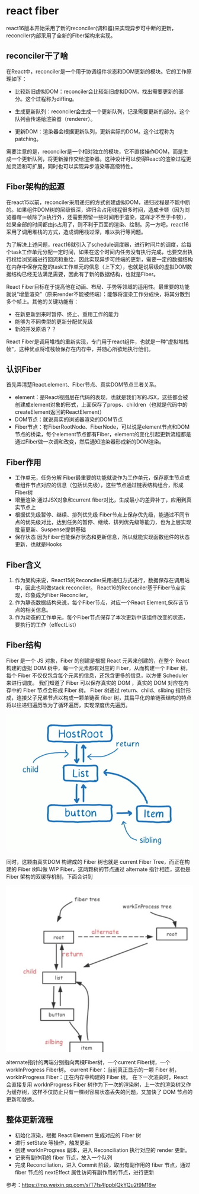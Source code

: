 # react fiber

react16版本开始采用了新的reconciler(调和器)来实现异步可中断的更新，reconciler内部采用了全新的Fiber架构来实现。

## reconciler干了啥
在React中，reconciler是一个用于协调组件状态和DOM更新的模块。它的工作原理如下：

* 比较新旧虚拟DOM：reconciler会比较新旧虚拟DOM，找出需要更新的部分。这个过程称为diffing。

* 生成更新队列：reconciler会生成一个更新队列，记录需要更新的部分。这个队列会传递给渲染器（renderer）。

* 更新DOM：渲染器会根据更新队列，更新实际的DOM。这个过程称为patching。

需要注意的是，reconciler是一个相对独立的模块，它不直接操作DOM，而是生成一个更新队列，将更新操作交给渲染器。这种设计可以使得React的渲染过程更加灵活和可扩展，同时也可以实现异步渲染等高级特性。

## Fiber架构的起源

在react15以前，reconciler采用递归的方式创建虚拟DOM，递归过程是不能中断的。如果组件DOM树的层级很深，递归会占用线程很多时间，造成卡顿（因为浏览器每一帧除了js执行外，还需要预留一些时间用于渲染，这样才不至于卡顿），如果全部的时间都由js占用了，则不利于页面的渲染、绘制。另一方吧，react16采用了调用堆栈的方式，造成调用栈过深，难以执行等问题。

为了解决上述问题，react16就引入了schedule调度器，进行时间片的调度，给每个task工作单元分配一定时间，如果在这个时间内任务没有执行完成，也要交出执行权给浏览器进行回流和重绘，因此实现异步可终端的更新，需要一定的数据结构在内存中保存完整的task工作单元的信息（上下文），也就是说层级的虚拟DOM数据结构已经无法满足需要，因此有了新的数据结构，也就是Fiber。

React Fiber目标在于提高他在动画、布局、手势等领域的适用性。最重要的功能就说“增量渲染”（原来render不能被终端）：能够将渲染工作分成快，将其分散到多个帧上。其他的关键功能有：
* 在新更新到来时暂停、终止、重用工作的能力
* 能够为不同类型的更新分配优先级
* 新的并发原语？？


React Fiber是调用堆栈的重新实现，专门用于react组件，也就是一种“虚拟堆栈帧”，这种优点将堆栈帧保存在内存中，并随心所欲地执行他们。

## 认识Fiber
首先弄清楚React.element、Fiber节点、真实DOM节点三者关系。
* element：是React视图层在代码的表现，也就是我们写的JSX，这些都会被创建成element对象的形式，上面保存了props、children（也就是代码中的createElement返回的ReactElement）
* DOM节点：就说真实的浏览器渲染的DOM节点
* Fiber节点：有FiberRootNode、FiberNode，可以说是element节点和DOM节点的桥梁，每个element节点都有Fiber，element的变化引起更新流程都是通过Fiber做一次调和改变，然后通知渲染器形成新的DOM渲染。


## Fiber作用
* 工作单元，任务分解
  Fiber最重要的功能就说作为工作单元，保存原生节点或者组件节点对应的信息（包括优先级），这些节点通过链表结构组合，形成Fiber树
* 增量渲染
  通过JSX对象和current fiber对比，生成最小的差异补丁，应用到真实节点上
* 根据优先级暂停、继续、排列优先级
  Fiber节点上保存优先级，能通过不同节点的优先级对比，达到任务的暂停、继续、排列优先级等能力，也为上层实现批量更新、Suspense提供基础
* 保存状态
  因为Fiber也能保存状态和更新信息，所以就能实现函数组件的状态更新，也就是Hooks


## Fiber含义
1. 作为架构来说，React15的Reconciler采用递归方式进行，数据保存在调用站中，因此也叫做stack reconciler。
   React16的Reconciler基于Fiber节点实现，印象成为Fiber Reconciler。
2. 作为静态数据结构来说，每个Fiber节点，对应一个React Element,保存该节点的相关信息。
3. 作为动态的工作单元，每个Fiber节点保存了本次更新中该组件改变的状态，要执行的工作（effectList）

## Fiber结构
Fiber 是一个 JS 对象，Fiber 的创建是根据 React 元素来创建的，在整个 React 构建的虚拟 DOM 树中，每一个元素都有对应的 Fiber，从而构建一个 Fiber 树，每个 Fiber 不仅仅包含每个元素的信息，还包含更多的信息，以方便 Scheduler 来进行调度。
我们知道了 Fiber 可以保存真实的 DOM ，真实的 DOM 对应在内存中的 Fiber 节点会形成 Fiber 树。
Fiber 树通过 return、child、slibing 指针形成，连接父子兄弟节点以构成一颗单链表 fiber 树，其扁平化的单链表结构的特点将以往递归遍历改为了循环遍历，实现深度优先遍历。

![alt text](image.png)

同时，这颗由真实DOM 构建成的 Fiber 树也就是 current Fiber Tree，而正在构建的 Fiber 树叫做 WIP Fiber，这两颗树的节点通过 alternate 指针相连，这也是 Fiber 架构的双缓存机制，下面会讲到

![alt text](image-1.png)

alternate指针的两端分别指向两棵Fiber树，一个current Fiber树，一个workInProgress Fiber树。
current Fiber：当前真正显示的一颗 Fiber 树，workInProgress Fiber：正在内存中构建的 Fiber 树。
在下一次渲染时，React 会直接复用 workInProgress Fiber 树作为下一次的渲染树，上一次的渲染树又作为缓存树，这样不仅防止只有一棵树容易状态丢失的问题，又加快了 DOM 节点的更新和替换。

## 整体更新流程
* 初始化渲染，根据 React Element 生成对应的 Fiber 树
* 进行 setState 等操作，触发更新
* 创建 workInProgress 副本，进入 Reconciliation 执行对应的 render 更新。
* 记录有副作用的 fiber 节点，放入一个队列
* 完成 Reconciliation，进入 Commit 阶段，取出有副作用的 fiber 节点，通过 fiber 节点的 nextEffect 属性访问有副作用的节点，进行更新

参考：https://mp.weixin.qq.com/s/T7fs4IppblQkYQu2t9M18w